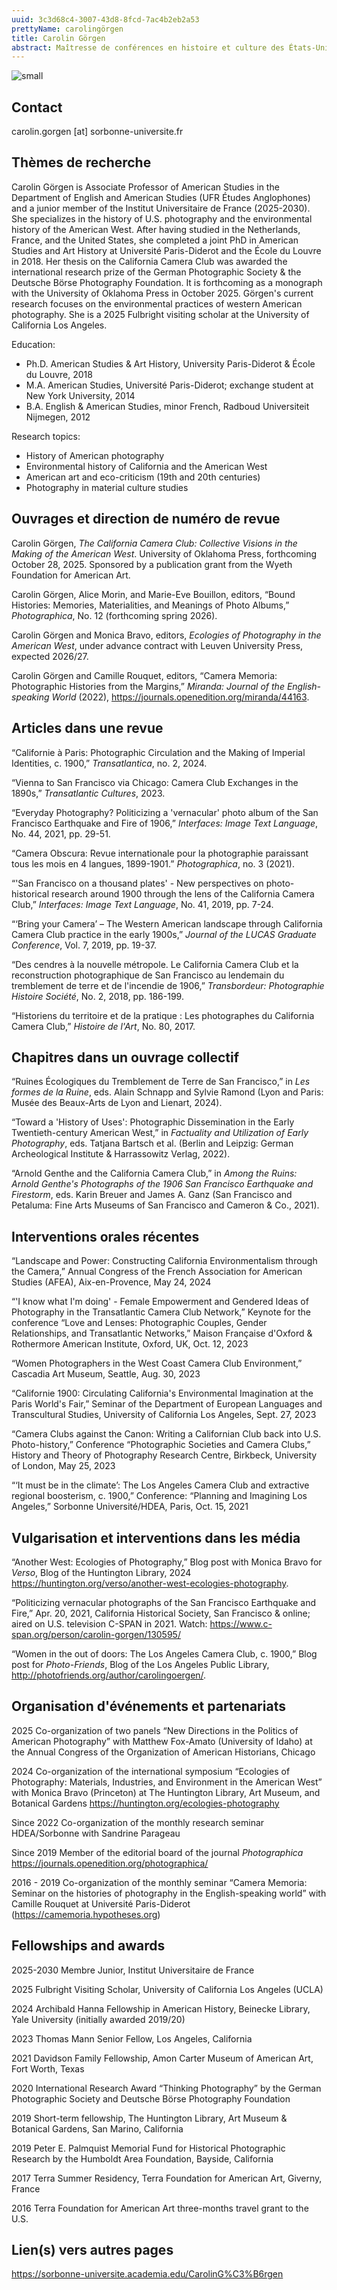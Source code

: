 ```yaml
---
uuid: 3c3d68c4-3007-43d8-8fcd-7ac4b2eb2a53
prettyName: carolingörgen
title: Carolin Görgen
abstract: Maîtresse de conférences en histoire et culture des États-Unis
---
```



![small](Gorgen_Carolin.jpg)

## Contact

 carolin.gorgen [at] sorbonne-universite.fr

## Thèmes de recherche

 Carolin Görgen is Associate Professor of American Studies in the Department of English and American Studies (UFR Études Anglophones) and a junior member of the Institut Universitaire de France (2025-2030). She specializes in the history of U.S. photography and the environmental history of the American West. After having studied in the Netherlands, France, and the United States, she completed a joint PhD in American Studies and Art History at Université Paris-Diderot and the École du Louvre in 2018. Her thesis on the California Camera Club was awarded the international research prize of the German Photographic Society & the Deutsche Börse Photography Foundation. It is forthcoming as a monograph with the University of Oklahoma Press in October 2025. Görgen's current research focuses on the environmental practices of western American photography. She is a 2025 Fulbright visiting scholar at the University of California Los Angeles. 

Education:
- Ph.D. American Studies & Art History, University Paris-Diderot & École du Louvre, 2018
- M.A. American Studies, Université Paris-Diderot; exchange student at New York University, 2014
- B.A. English & American Studies, minor French, Radboud Universiteit Nijmegen, 2012 

Research topics:
- History of American photography
- Environmental history of California and the American West
- American art and eco-criticism (19th and 20th centuries)
- Photography in material culture studies


## Ouvrages et direction de numéro de revue

 Carolin Görgen, *The California Camera Club: Collective Visions in the Making of the American West*. University of Oklahoma Press, forthcoming October 28, 2025. Sponsored by a publication grant from the Wyeth Foundation for American Art. 

 Carolin Görgen, Alice Morin, and Marie-Eve Bouillon, editors,	“Bound Histories: Memories, Materialities, and Meanings of Photo Albums,” *Photographica*, No. 12 (forthcoming spring 2026).

 Carolin Görgen and Monica Bravo, editors, *Ecologies of Photography in the American West*, under advance contract with Leuven University Press, expected 2026/27. 

 Carolin Görgen and Camille Rouquet, editors, “Camera Memoria: Photographic Histories from the Margins,” *Miranda: Journal of the English-speaking World* (2022), https://journals.openedition.org/miranda/44163.

## Articles dans une revue

“Californie à Paris: Photographic Circulation and the Making of Imperial Identities, c. 1900,” *Transatlantica*, no. 2, 2024.

“Vienna to San Francisco via Chicago: Camera Club Exchanges in the 1890s,” *Transatlantic Cultures*, 2023.

“Everyday Photography? Politicizing a 'vernacular' photo album of the San Francisco Earthquake and Fire of 1906,” *Interfaces: Image Text Language*, No. 44, 2021, pp. 29-51.

“Camera Obscura: Revue internationale pour la photographie paraissant tous les mois en 4 langues, 1899-1901.” *Photographica*, no. 3 (2021).

“'San Francisco on a thousand plates' - New perspectives on photo-historical research around 1900 through the lens of the California Camera Club,” *Interfaces: Image Text Language*, No. 41, 2019, pp. 7-24.

“‘Bring your Camera’ – The Western American landscape through California Camera Club practice in the early 1900s,” *Journal of the LUCAS Graduate Conference*, Vol. 7, 2019, pp. 19-37. 

“Des cendres à la nouvelle métropole. Le California Camera Club et la reconstruction photographique de San Francisco au lendemain du tremblement de terre et de l'incendie de 1906,” *Transbordeur: Photographie Histoire Société*, No. 2, 2018, pp. 186-199.

“Historiens du territoire et de la pratique : Les photographes du California Camera Club,” *Histoire de l'Art*, No. 80, 2017.

## Chapitres dans un ouvrage collectif

“Ruines Écologiques du Tremblement de Terre de San Francisco,” in *Les formes de la Ruine*, eds. Alain Schnapp and Sylvie Ramond (Lyon and Paris: Musée des Beaux-Arts de Lyon and Lienart, 2024).

“Toward a 'History of Uses': Photographic Dissemination in the Early Twentieth-century American West,” in *Factuality and Utilization of Early Photography*, eds. Tatjana Bartsch et al. (Berlin and Leipzig: German Archeological Institute & Harrassowitz Verlag, 2022).

“Arnold Genthe and the California Camera Club,” in *Among the Ruins: Arnold Genthe's Photographs of the 1906 San Francisco Earthquake and Firestorm*, eds. Karin Breuer and James A. Ganz (San Francisco and Petaluma: Fine Arts Museums of San Francisco and Cameron & Co., 2021).

## Interventions orales récentes

 “Landscape and Power: Constructing California Environmentalism through the Camera,” Annual Congress of the French Association for American Studies (AFEA), Aix-en-Provence, May 24, 2024

“'I know what I'm doing' - Female Empowerment and Gendered Ideas of Photography in the Transatlantic Camera Club Network,” Keynote for the conference “Love and Lenses: Photographic Couples, Gender Relationships, and Transatlantic Networks,” Maison Française d'Oxford & Rothermore American Institute, Oxford, UK, Oct. 12, 2023

“Women Photographers in the West Coast Camera Club Environment,” Cascadia Art Museum, Seattle, Aug. 30, 2023

“Californie 1900: Circulating California's Environmental Imagination at the Paris World's Fair,” Seminar of the Department of European Languages and Transcultural Studies, University of California Los Angeles, Sept. 27, 2023

“Camera Clubs against the Canon: Writing a Californian Club back into U.S. Photo-history,” Conference “Photographic Societies and Camera Clubs,” History and Theory of Photography Research Centre, Birkbeck, University of London, May 25, 2023

“‘It must be in the climate’: The Los Angeles Camera Club and extractive regional boosterism, c. 1900,” Conference: “Planning and Imagining Los Angeles,” Sorbonne Université/HDEA, Paris, Oct. 15, 2021

## Vulgarisation et interventions dans les média

 “Another West: Ecologies of Photography,” Blog post with Monica Bravo for *Verso*, Blog of the Huntington Library, 2024
https://huntington.org/verso/another-west-ecologies-photography.

“Politicizing vernacular photographs of the San Francisco Earthquake and Fire,” Apr. 20, 2021, California Historical Society, San Francisco & online; aired on U.S. television C-SPAN in 2021. 
Watch: https://www.c-span.org/person/carolin-gorgen/130595/ 

“Women in the out of doors: The Los Angeles Camera Club, c. 1900,” Blog post for *Photo-Friends*, Blog of the Los Angeles Public Library, http://photofriends.org/author/carolingoergen/. 

## Organisation d'événements et partenariats

2025 Co-organization of two panels “New Directions in the Politics of American Photography” with Matthew Fox-Amato (University of Idaho) at the Annual Congress of the Organization of American Historians, Chicago

2024 Co-organization of the international symposium “Ecologies of Photography: Materials, Industries, and Environment in the American West” with Monica Bravo (Princeton) at The Huntington Library, Art Museum, and Botanical Gardens
https://huntington.org/ecologies-photography

Since 2022 Co-organization of the monthly research seminar HDEA/Sorbonne with Sandrine Parageau 

Since 2019 Member of the editorial board of the journal *Photographica* https://journals.openedition.org/photographica/

2016 - 2019 Co-organization of the monthly seminar “Camera Memoria: Seminar on the histories of photography in the English-speaking world” with Camille Rouquet at Université Paris-Diderot (https://camemoria.hypotheses.org)

## Fellowships and awards 

2025-2030 Membre Junior, Institut Universitaire de France

2025 Fulbright Visiting Scholar, University of California Los Angeles (UCLA)

2024 Archibald Hanna Fellowship in American History, Beinecke Library, Yale University (initially awarded 2019/20)

2023 Thomas Mann Senior Fellow, Los Angeles, California

2021 Davidson Family Fellowship, Amon Carter Museum of American Art, Fort Worth, Texas

2020 International Research Award “Thinking Photography” by the German Photographic Society and Deutsche Börse Photography Foundation

2019 Short-term fellowship, The Huntington Library, Art Museum & Botanical Gardens, San Marino, California

2019 Peter E. Palmquist Memorial Fund for Historical Photographic Research by the
Humboldt Area Foundation, Bayside, California

2017 Terra Summer Residency, Terra Foundation for American Art, Giverny, France

2016 Terra Foundation for American Art three-months travel grant to the U.S.

## Lien(s) vers autres pages

 https://sorbonne-universite.academia.edu/CarolinG%C3%B6rgen

